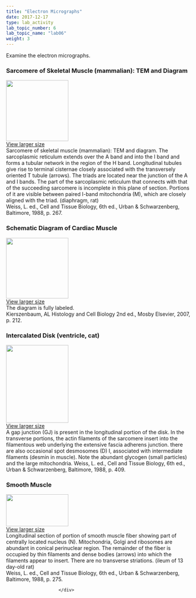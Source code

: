 ```yaml
---
title: "Electron Micrographs"
date: 2017-12-17
type: lab_activity
lab_topic_number: 6
lab_topic_name: "lab06"
weight: 3
---
```

<div class="entrybody">
						<p>Examine the electron micrographs.</p>

<h3>Sarcomere of Skeletal Muscle (mammalian): <span class="caps">TEM </span>and Diagram</h3>

<div class="slidepopup"><div class="thumbnail"> <a href="/assets_c/2009/07/20-1225.html" target="_blank" > <img src="http://ccnmtl.columbia.edu/projects/histologylab/assets/images/20-thumb-170x166-1225.jpg" width="170" height="166" alt="" class="mt-image-left"> </a><br> <a href="/assets_c/2009/07/20-1225.html" target="_blank" >View larger size</a> </div><div class="slidetxt">
Sarcomere of skeletal muscle (mammalian): <span class="caps">TEM </span>and diagram. The sarcoplasmic reticulum extends over the A band and into the I band and forms a tubular network in the region of the H band. Longitudinal tubules give rise to terminal cisternae closely associated with the transversely oriented T tubule (arrows). The triads are located near the junction of the A and I bands. The part of the sarcoplasmic reticulum that connects with that of the succeeding sarcomere is incomplete in this plane of section. Portions of it are visible between paired I-band mitochondria (M), which are closely aligned with the triad. (diaphragm, rat) <br>
Weiss, L. ed., Cell and Tissue Biology, 6th ed., Urban &amp; Schwarzenberg, Baltimore, 1988, p. 267.</div></div>

<h3>Schematic Diagram of Cardiac Muscle</h3>

<div class="slidepopup"><div class="thumbnail"> <a href="/assets_c/2009/07/21-1234.html" target="_blank" > <img src="http://ccnmtl.columbia.edu/projects/histologylab/assets/images/21-thumb-170x166-1234.jpg" width="170" height="165" alt="" class="mt-image-left"> </a><br> <a href="/assets_c/2009/07/21-1234.html" target="_blank" >View larger size</a> </div><div class="slidetxt">
The diagram is fully labeled. <br>
Kierszenbaum, AL Histology and Cell Biology 2nd ed., Mosby Elsevier, 2007, p. 212.<br>
</div></div>

<h3>Intercalated Disk (ventricle, cat)</h3>

<div class="slidepopup"><div class="thumbnail"> <a href="/assets_c/2009/07/22-1237.html" target="_blank" > <img src="http://ccnmtl.columbia.edu/projects/histologylab/assets/images/22-thumb-170x212-1237.jpg" width="170" height="212" alt="" class="mt-image-left"> </a><br> <a href="/assets_c/2009/07/22-1237.html" target="_blank" >View larger size</a> </div><div class="slidetxt">A gap junction (GJ) is present in the longitudinal portion of the disk. In the transverse portions, the actin filaments of the sarcomere insert into the filamentous web underlying the extensive fascia adherens junction. there are also occasional spot desmosomes (D) I, associated with intermediate filaments (desmin in muscle). Note the abundant glycogen (small particles) and the large mitochondria. 
Weiss, L. ed., Cell and Tissue Biology, 6th ed., Urban &amp; Schwarzenberg, Baltimore, 1988, p. 409.</div></div>

<h3>Smooth Muscle</h3>

<div class="slidepopup"><div class="thumbnail"> <a href="/assets_c/2009/07/23-1240.html" target="_blank" > <img src="http://ccnmtl.columbia.edu/projects/histologylab/assets/images/23-thumb-170x88-1240.jpg" width="170" height="87" alt="" class="mt-image-left"> </a><br> <a href="/assets_c/2009/07/23-1240.html" target="_blank" >View larger size</a> </div><div class="slidetxt">
Longitudinal section of portion of smooth muscle fiber showing part of centrally located nucleus (N). Mitochondria, Golgi and ribosomes are abundant in conical perinuclear region. The remainder of the fiber is occupied by thin filaments and dense bodies (arrows) into which the filaments appear to insert. There are no transverse striations. (ileum of 13 day-old rat) <br>
Weiss, L. ed., Cell and Tissue Biology, 6th ed., Urban &amp; Schwarzenberg, Baltimore, 1988, p. 275.</div></div>
						
						
						</div>
